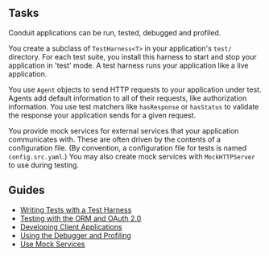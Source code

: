 ## Tasks

Conduit applications can be run, tested, debugged and profiled.

You create a subclass of `TestHarness<T>` in your application's `test/` directory. For each test suite, you install this harness to start and stop your application in 'test' mode. A test harness runs your application like a live application.

You use `Agent` objects to send HTTP requests to your application under test. Agents add default information to all of their requests, like authorization information. You use test matchers like `hasResponse` or `hasStatus` to validate the response your application sends for a given request.

You provide mock services for external services that your application communicates with. These are often driven by the contents of a configuration file. (By convention, a configuration file for tests is named `config.src.yaml`.) You may also create mock services with `MockHTTPServer` to use during testing.

## Guides

- [Writing Tests with a Test Harness](tests.md)
- [Testing with the ORM and OAuth 2.0](mixins.md)
- [Developing Client Applications](clients.md)
- [Using the Debugger and Profiling](debugger.md)
- [Use Mock Services](mock.md)
